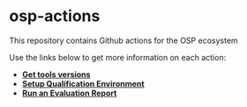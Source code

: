 # osp-actions

This repository contains Github actions for the OSP ecosystem

Use the links below to get more information on each action:

- [__Get tools versions__](./get-tools-versions/README.md)
- [__Setup Qualification Environment__](./setup-qualification-environment/README.md)
- [__Run an Evaluation Report__](./report-evaluation/README.md)

